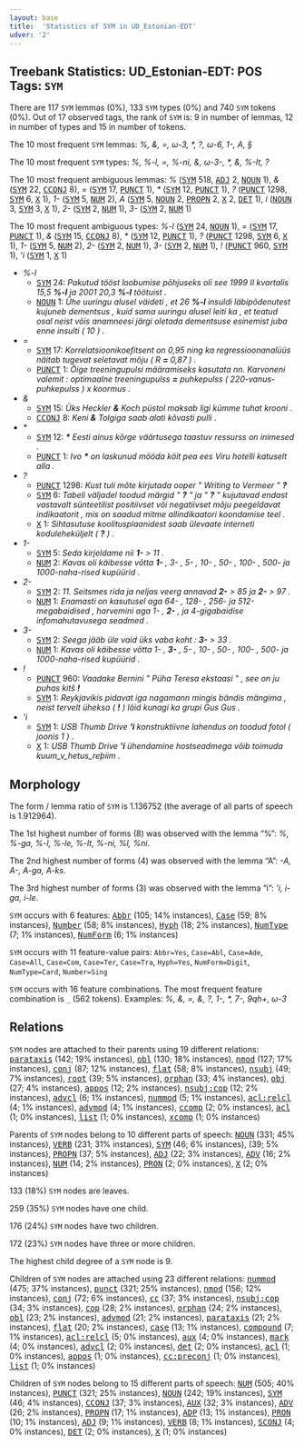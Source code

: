 ```yaml
---
layout: base
title:  'Statistics of SYM in UD_Estonian-EDT'
udver: '2'
---
```


## Treebank Statistics: UD_Estonian-EDT: POS Tags: `SYM`

There are 117 `SYM` lemmas (0%), 133 `SYM` types (0%) and 740 `SYM` tokens (0%).
Out of 17 observed tags, the rank of `SYM` is: 9 in number of lemmas, 12 in number of types and 15 in number of tokens.

The 10 most frequent `SYM` lemmas: <em>%, &, =, ω-3, *, ?, ω-6, 1-, A, §</em>

The 10 most frequent `SYM` types:  <em>%, %-l, =, %-ni, &, ω-3-, *, &amp;, %-lt, ?</em>

The 10 most frequent ambiguous lemmas: <em>%</em> (<tt><a href="et_edt-pos-SYM.html">SYM</a></tt> 518, <tt><a href="et_edt-pos-ADJ.html">ADJ</a></tt> 2, <tt><a href="et_edt-pos-NOUN.html">NOUN</a></tt> 1), <em>&</em> (<tt><a href="et_edt-pos-SYM.html">SYM</a></tt> 22, <tt><a href="et_edt-pos-CCONJ.html">CCONJ</a></tt> 8), <em>=</em> (<tt><a href="et_edt-pos-SYM.html">SYM</a></tt> 17, <tt><a href="et_edt-pos-PUNCT.html">PUNCT</a></tt> 1), <em>*</em> (<tt><a href="et_edt-pos-SYM.html">SYM</a></tt> 12, <tt><a href="et_edt-pos-PUNCT.html">PUNCT</a></tt> 1), <em>?</em> (<tt><a href="et_edt-pos-PUNCT.html">PUNCT</a></tt> 1298, <tt><a href="et_edt-pos-SYM.html">SYM</a></tt> 6, <tt><a href="et_edt-pos-X.html">X</a></tt> 1), <em>1-</em> (<tt><a href="et_edt-pos-SYM.html">SYM</a></tt> 5, <tt><a href="et_edt-pos-NUM.html">NUM</a></tt> 2), <em>A</em> (<tt><a href="et_edt-pos-SYM.html">SYM</a></tt> 5, <tt><a href="et_edt-pos-NOUN.html">NOUN</a></tt> 2, <tt><a href="et_edt-pos-PROPN.html">PROPN</a></tt> 2, <tt><a href="et_edt-pos-X.html">X</a></tt> 2, <tt><a href="et_edt-pos-DET.html">DET</a></tt> 1), <em>i</em> (<tt><a href="et_edt-pos-NOUN.html">NOUN</a></tt> 3, <tt><a href="et_edt-pos-SYM.html">SYM</a></tt> 3, <tt><a href="et_edt-pos-X.html">X</a></tt> 1), <em>2-</em> (<tt><a href="et_edt-pos-SYM.html">SYM</a></tt> 2, <tt><a href="et_edt-pos-NUM.html">NUM</a></tt> 1), <em>3-</em> (<tt><a href="et_edt-pos-SYM.html">SYM</a></tt> 2, <tt><a href="et_edt-pos-NUM.html">NUM</a></tt> 1)

The 10 most frequent ambiguous types:  <em>%-l</em> (<tt><a href="et_edt-pos-SYM.html">SYM</a></tt> 24, <tt><a href="et_edt-pos-NOUN.html">NOUN</a></tt> 1), <em>=</em> (<tt><a href="et_edt-pos-SYM.html">SYM</a></tt> 17, <tt><a href="et_edt-pos-PUNCT.html">PUNCT</a></tt> 1), <em>&</em> (<tt><a href="et_edt-pos-SYM.html">SYM</a></tt> 15, <tt><a href="et_edt-pos-CCONJ.html">CCONJ</a></tt> 8), <em>*</em> (<tt><a href="et_edt-pos-SYM.html">SYM</a></tt> 12, <tt><a href="et_edt-pos-PUNCT.html">PUNCT</a></tt> 1), <em>?</em> (<tt><a href="et_edt-pos-PUNCT.html">PUNCT</a></tt> 1298, <tt><a href="et_edt-pos-SYM.html">SYM</a></tt> 6, <tt><a href="et_edt-pos-X.html">X</a></tt> 1), <em>1-</em> (<tt><a href="et_edt-pos-SYM.html">SYM</a></tt> 5, <tt><a href="et_edt-pos-NUM.html">NUM</a></tt> 2), <em>2-</em> (<tt><a href="et_edt-pos-SYM.html">SYM</a></tt> 2, <tt><a href="et_edt-pos-NUM.html">NUM</a></tt> 1), <em>3-</em> (<tt><a href="et_edt-pos-SYM.html">SYM</a></tt> 2, <tt><a href="et_edt-pos-NUM.html">NUM</a></tt> 1), <em>!</em> (<tt><a href="et_edt-pos-PUNCT.html">PUNCT</a></tt> 960, <tt><a href="et_edt-pos-SYM.html">SYM</a></tt> 1), <em>'i</em> (<tt><a href="et_edt-pos-SYM.html">SYM</a></tt> 1, <tt><a href="et_edt-pos-X.html">X</a></tt> 1)


* <em>%-l</em>
  * <tt><a href="et_edt-pos-SYM.html">SYM</a></tt> 24: <em>Pakutud tööst loobumise põhjuseks oli see 1999 II kvartalis 15,5 <b>%-l</b> ja 2001 20,3 <b>%-l</b> töötuist .</em>
  * <tt><a href="et_edt-pos-NOUN.html">NOUN</a></tt> 1: <em>Ühe uuringu alusel väideti , et 26 <b>%-l</b> insuldi läbipõdenutest kujuneb dementsus , kuid sama uuringu alusel leiti ka , et teatud osal neist võis anamneesi järgi oletada dementsuse esinemist juba enne insulti ( 10 ) .</em>
* <em>=</em>
  * <tt><a href="et_edt-pos-SYM.html">SYM</a></tt> 17: <em>Korrelatsioonikoefitsent on 0,95 ning ka regressioonanalüüs näitab tugevat seletavat mõju ( R <b>=</b> 0,87 ) .</em>
  * <tt><a href="et_edt-pos-PUNCT.html">PUNCT</a></tt> 1: <em>Õige treeningupulsi määramiseks kasutata nn. Karvoneni valemit : optimaalne treeningupulss <b>=</b> puhkepulss ( 220-vanus-puhkepulss ) x koormus .</em>
* <em>&</em>
  * <tt><a href="et_edt-pos-SYM.html">SYM</a></tt> 15: <em>Üks Heckler <b>&</b> Koch püstol maksab ligi kümme tuhat krooni .</em>
  * <tt><a href="et_edt-pos-CCONJ.html">CCONJ</a></tt> 8: <em>Keni <b>&</b> Tolgiga saab alati kõvasti pulli .</em>
* <em>*</em>
  * <tt><a href="et_edt-pos-SYM.html">SYM</a></tt> 12: <em><b>*</b> Eesti ainus kõrge väärtusega taastuv ressurss on inimesed .</em>
  * <tt><a href="et_edt-pos-PUNCT.html">PUNCT</a></tt> 1: <em>Ivo <b>*</b> on laskunud mööda köit pea ees Viru hotelli katuselt alla .</em>
* <em>?</em>
  * <tt><a href="et_edt-pos-PUNCT.html">PUNCT</a></tt> 1298: <em>Kust tuli mõte kirjutada ooper " Writing to Vermeer " <b>?</b></em>
  * <tt><a href="et_edt-pos-SYM.html">SYM</a></tt> 6: <em>Tabeli väljadel toodud märgid " <b>?</b> " ja " <b>?</b> " kujutavad endast vastavalt sünteetilist positiivset või negatiivset mõju peegeldavat indikaatorit , mis on saadud mitme allindikaatori koondamise teel .</em>
  * <tt><a href="et_edt-pos-X.html">X</a></tt> 1: <em>Sihtasutuse koolitusplaanidest saab ülevaate interneti koduleheküljelt ( <b>?</b> ) .</em>
* <em>1-</em>
  * <tt><a href="et_edt-pos-SYM.html">SYM</a></tt> 5: <em>Seda kirjeldame nii <b>1-</b> > 11 .</em>
  * <tt><a href="et_edt-pos-NUM.html">NUM</a></tt> 2: <em>Kavas oli käibesse võtta <b>1-</b> , 3- , 5- , 10- , 50- , 100- , 500- ja 1000-naha-rised kupüürid .</em>
* <em>2-</em>
  * <tt><a href="et_edt-pos-SYM.html">SYM</a></tt> 2: <em>11. Seitsmes rida ja neljas veerg annavad <b>2-</b> > 85 ja <b>2-</b> > 97 .</em>
  * <tt><a href="et_edt-pos-NUM.html">NUM</a></tt> 1: <em>Enamasti on kasutusel aga 64- , 128- , 256- ja 512-megabaidised , harvemini aga 1- , <b>2-</b> , ja 4-gigabaidise infomahutavusega seadmed .</em>
* <em>3-</em>
  * <tt><a href="et_edt-pos-SYM.html">SYM</a></tt> 2: <em>Seega jääb üle vaid üks vaba koht : <b>3-</b> > 33 .</em>
  * <tt><a href="et_edt-pos-NUM.html">NUM</a></tt> 1: <em>Kavas oli käibesse võtta 1- , <b>3-</b> , 5- , 10- , 50- , 100- , 500- ja 1000-naha-rised kupüürid .</em>
* <em>!</em>
  * <tt><a href="et_edt-pos-PUNCT.html">PUNCT</a></tt> 960: <em>Vaadake Bernini " Püha Teresa ekstaasi " , see on ju puhas kitš <b>!</b></em>
  * <tt><a href="et_edt-pos-SYM.html">SYM</a></tt> 1: <em>Reykjavikis pidavat iga nagamann mingis bändis mängima , neist tervelt üheksa ( <b>!</b> ) lõid kunagi ka grupi Gus Gus .</em>
* <em>'i</em>
  * <tt><a href="et_edt-pos-SYM.html">SYM</a></tt> 1: <em>USB Thumb Drive <b>'i</b> konstruktiivne lahendus on toodud fotol ( joonis 1 ) .</em>
  * <tt><a href="et_edt-pos-X.html">X</a></tt> 1: <em>USB Thumb Drive <b>'i</b> ühendamine hostseadmega võib toimuda kuum_v_hetus_reþiim .</em>

## Morphology

The form / lemma ratio of `SYM` is 1.136752 (the average of all parts of speech is 1.912964).

The 1st highest number of forms (8) was observed with the lemma “%”: <em>%, %-ga, %-l, %-le, %-lt, %-ni, %l, %ni</em>.

The 2nd highest number of forms (4) was observed with the lemma “A”: <em>-A, A-, A-ga, A-ks</em>.

The 3rd highest number of forms (3) was observed with the lemma “i”: <em>'i, i-ga, i-le</em>.

`SYM` occurs with 6 features: <tt><a href="et_edt-feat-Abbr.html">Abbr</a></tt> (105; 14% instances), <tt><a href="et_edt-feat-Case.html">Case</a></tt> (59; 8% instances), <tt><a href="et_edt-feat-Number.html">Number</a></tt> (58; 8% instances), <tt><a href="et_edt-feat-Hyph.html">Hyph</a></tt> (18; 2% instances), <tt><a href="et_edt-feat-NumType.html">NumType</a></tt> (7; 1% instances), <tt><a href="et_edt-feat-NumForm.html">NumForm</a></tt> (6; 1% instances)

`SYM` occurs with 11 feature-value pairs: `Abbr=Yes`, `Case=Abl`, `Case=Ade`, `Case=All`, `Case=Com`, `Case=Ter`, `Case=Tra`, `Hyph=Yes`, `NumForm=Digit`, `NumType=Card`, `Number=Sing`

`SYM` occurs with 16 feature combinations.
The most frequent feature combination is `_` (562 tokens).
Examples: <em>%, &, =, &amp;, ?, 1-, *, 7-, 9qh+, ω-3</em>


## Relations

`SYM` nodes are attached to their parents using 19 different relations: <tt><a href="et_edt-dep-parataxis.html">parataxis</a></tt> (142; 19% instances), <tt><a href="et_edt-dep-obl.html">obl</a></tt> (130; 18% instances), <tt><a href="et_edt-dep-nmod.html">nmod</a></tt> (127; 17% instances), <tt><a href="et_edt-dep-conj.html">conj</a></tt> (87; 12% instances), <tt><a href="et_edt-dep-flat.html">flat</a></tt> (58; 8% instances), <tt><a href="et_edt-dep-nsubj.html">nsubj</a></tt> (49; 7% instances), <tt><a href="et_edt-dep-root.html">root</a></tt> (39; 5% instances), <tt><a href="et_edt-dep-orphan.html">orphan</a></tt> (33; 4% instances), <tt><a href="et_edt-dep-obj.html">obj</a></tt> (27; 4% instances), <tt><a href="et_edt-dep-appos.html">appos</a></tt> (12; 2% instances), <tt><a href="et_edt-dep-nsubj-cop.html">nsubj:cop</a></tt> (12; 2% instances), <tt><a href="et_edt-dep-advcl.html">advcl</a></tt> (6; 1% instances), <tt><a href="et_edt-dep-nummod.html">nummod</a></tt> (5; 1% instances), <tt><a href="et_edt-dep-acl-relcl.html">acl:relcl</a></tt> (4; 1% instances), <tt><a href="et_edt-dep-advmod.html">advmod</a></tt> (4; 1% instances), <tt><a href="et_edt-dep-ccomp.html">ccomp</a></tt> (2; 0% instances), <tt><a href="et_edt-dep-acl.html">acl</a></tt> (1; 0% instances), <tt><a href="et_edt-dep-list.html">list</a></tt> (1; 0% instances), <tt><a href="et_edt-dep-xcomp.html">xcomp</a></tt> (1; 0% instances)

Parents of `SYM` nodes belong to 10 different parts of speech: <tt><a href="et_edt-pos-NOUN.html">NOUN</a></tt> (331; 45% instances), <tt><a href="et_edt-pos-VERB.html">VERB</a></tt> (231; 31% instances), <tt><a href="et_edt-pos-SYM.html">SYM</a></tt> (46; 6% instances),  (39; 5% instances), <tt><a href="et_edt-pos-PROPN.html">PROPN</a></tt> (37; 5% instances), <tt><a href="et_edt-pos-ADJ.html">ADJ</a></tt> (22; 3% instances), <tt><a href="et_edt-pos-ADV.html">ADV</a></tt> (16; 2% instances), <tt><a href="et_edt-pos-NUM.html">NUM</a></tt> (14; 2% instances), <tt><a href="et_edt-pos-PRON.html">PRON</a></tt> (2; 0% instances), <tt><a href="et_edt-pos-X.html">X</a></tt> (2; 0% instances)

133 (18%) `SYM` nodes are leaves.

259 (35%) `SYM` nodes have one child.

176 (24%) `SYM` nodes have two children.

172 (23%) `SYM` nodes have three or more children.

The highest child degree of a `SYM` node is 9.

Children of `SYM` nodes are attached using 23 different relations: <tt><a href="et_edt-dep-nummod.html">nummod</a></tt> (475; 37% instances), <tt><a href="et_edt-dep-punct.html">punct</a></tt> (321; 25% instances), <tt><a href="et_edt-dep-nmod.html">nmod</a></tt> (156; 12% instances), <tt><a href="et_edt-dep-conj.html">conj</a></tt> (72; 6% instances), <tt><a href="et_edt-dep-cc.html">cc</a></tt> (37; 3% instances), <tt><a href="et_edt-dep-nsubj-cop.html">nsubj:cop</a></tt> (34; 3% instances), <tt><a href="et_edt-dep-cop.html">cop</a></tt> (28; 2% instances), <tt><a href="et_edt-dep-orphan.html">orphan</a></tt> (24; 2% instances), <tt><a href="et_edt-dep-obl.html">obl</a></tt> (23; 2% instances), <tt><a href="et_edt-dep-advmod.html">advmod</a></tt> (21; 2% instances), <tt><a href="et_edt-dep-parataxis.html">parataxis</a></tt> (21; 2% instances), <tt><a href="et_edt-dep-flat.html">flat</a></tt> (20; 2% instances), <tt><a href="et_edt-dep-case.html">case</a></tt> (13; 1% instances), <tt><a href="et_edt-dep-compound.html">compound</a></tt> (7; 1% instances), <tt><a href="et_edt-dep-acl-relcl.html">acl:relcl</a></tt> (5; 0% instances), <tt><a href="et_edt-dep-aux.html">aux</a></tt> (4; 0% instances), <tt><a href="et_edt-dep-mark.html">mark</a></tt> (4; 0% instances), <tt><a href="et_edt-dep-advcl.html">advcl</a></tt> (2; 0% instances), <tt><a href="et_edt-dep-det.html">det</a></tt> (2; 0% instances), <tt><a href="et_edt-dep-acl.html">acl</a></tt> (1; 0% instances), <tt><a href="et_edt-dep-appos.html">appos</a></tt> (1; 0% instances), <tt><a href="et_edt-dep-cc-preconj.html">cc:preconj</a></tt> (1; 0% instances), <tt><a href="et_edt-dep-list.html">list</a></tt> (1; 0% instances)

Children of `SYM` nodes belong to 15 different parts of speech: <tt><a href="et_edt-pos-NUM.html">NUM</a></tt> (505; 40% instances), <tt><a href="et_edt-pos-PUNCT.html">PUNCT</a></tt> (321; 25% instances), <tt><a href="et_edt-pos-NOUN.html">NOUN</a></tt> (242; 19% instances), <tt><a href="et_edt-pos-SYM.html">SYM</a></tt> (46; 4% instances), <tt><a href="et_edt-pos-CCONJ.html">CCONJ</a></tt> (37; 3% instances), <tt><a href="et_edt-pos-AUX.html">AUX</a></tt> (32; 3% instances), <tt><a href="et_edt-pos-ADV.html">ADV</a></tt> (26; 2% instances), <tt><a href="et_edt-pos-PROPN.html">PROPN</a></tt> (17; 1% instances), <tt><a href="et_edt-pos-ADP.html">ADP</a></tt> (13; 1% instances), <tt><a href="et_edt-pos-PRON.html">PRON</a></tt> (10; 1% instances), <tt><a href="et_edt-pos-ADJ.html">ADJ</a></tt> (9; 1% instances), <tt><a href="et_edt-pos-VERB.html">VERB</a></tt> (8; 1% instances), <tt><a href="et_edt-pos-SCONJ.html">SCONJ</a></tt> (4; 0% instances), <tt><a href="et_edt-pos-DET.html">DET</a></tt> (2; 0% instances), <tt><a href="et_edt-pos-X.html">X</a></tt> (1; 0% instances)

